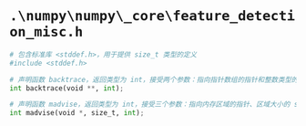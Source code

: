 # `.\numpy\numpy\_core\feature_detection_misc.h`

```py
# 包含标准库 <stddef.h>，用于提供 size_t 类型的定义
#include <stddef.h>

# 声明函数 backtrace，返回类型为 int，接受两个参数：指向指针数组的指针和整数类型的参数
int backtrace(void **, int);

# 声明函数 madvise，返回类型为 int，接受三个参数：指向内存区域的指针、区域大小的 size_t 类型参数和一个整数类型参数
int madvise(void *, size_t, int);
```